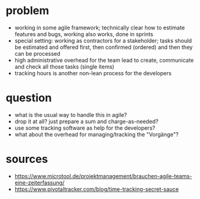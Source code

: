 # problem
* working in some agile framework; technically clear how to estimate features and bugs, working also works, done in sprints
* special setting: working as contractors for a stakeholder; tasks should be estimated and offered first, then confirmed (ordered) and then they can be processed
* high administrative overhead for the team lead to create, communicate and check all those tasks (single items)
* tracking hours is another non-lean process for the developers

# question
* what is the usual way to handle this in agile?
* drop it at all? just prepare a sum and charge-as-needed?
* use some tracking software as help for the developers?
* what about the overhead for managing/tracking the "Vorgänge"?

# sources
* https://www.microtool.de/projektmanagement/brauchen-agile-teams-eine-zeiterfassung/
* https://www.pivotaltracker.com/blog/time-tracking-secret-sauce
